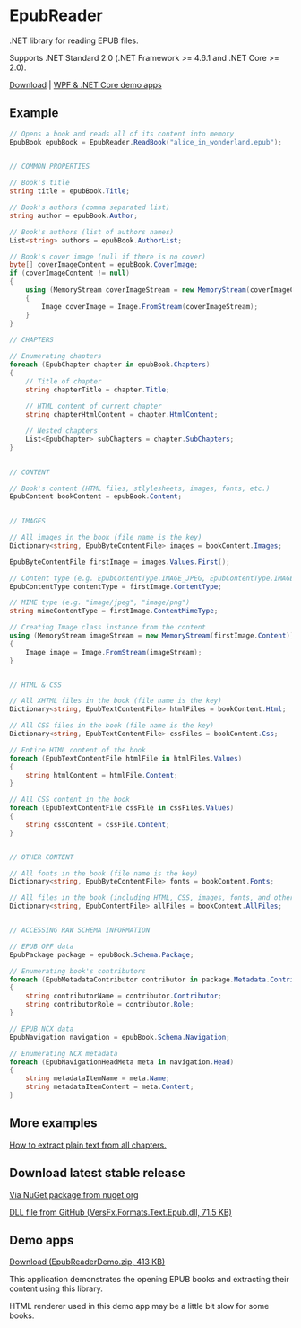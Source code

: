 # EpubReader
.NET library for reading EPUB files.

Supports .NET Standard 2.0 (.NET Framework >= 4.6.1 and .NET Core >= 2.0).

[Download](#download-latest-stable-release) | [WPF & .NET Core demo apps](#demo-apps)

## Example
```csharp
// Opens a book and reads all of its content into memory
EpubBook epubBook = EpubReader.ReadBook("alice_in_wonderland.epub");

            
// COMMON PROPERTIES

// Book's title
string title = epubBook.Title;

// Book's authors (comma separated list)
string author = epubBook.Author;

// Book's authors (list of authors names)
List<string> authors = epubBook.AuthorList;

// Book's cover image (null if there is no cover)
byte[] coverImageContent = epubBook.CoverImage;
if (coverImageContent != null)
{
    using (MemoryStream coverImageStream = new MemoryStream(coverImageContent))
    {
        Image coverImage = Image.FromStream(coverImageStream);
    }
}
            
// CHAPTERS

// Enumerating chapters
foreach (EpubChapter chapter in epubBook.Chapters)
{
    // Title of chapter
    string chapterTitle = chapter.Title;
                
    // HTML content of current chapter
    string chapterHtmlContent = chapter.HtmlContent;

    // Nested chapters
    List<EpubChapter> subChapters = chapter.SubChapters;
}

            
// CONTENT

// Book's content (HTML files, stlylesheets, images, fonts, etc.)
EpubContent bookContent = epubBook.Content;

            
// IMAGES

// All images in the book (file name is the key)
Dictionary<string, EpubByteContentFile> images = bookContent.Images;

EpubByteContentFile firstImage = images.Values.First();

// Content type (e.g. EpubContentType.IMAGE_JPEG, EpubContentType.IMAGE_PNG)
EpubContentType contentType = firstImage.ContentType;

// MIME type (e.g. "image/jpeg", "image/png")
string mimeContentType = firstImage.ContentMimeType;

// Creating Image class instance from the content
using (MemoryStream imageStream = new MemoryStream(firstImage.Content))
{
    Image image = Image.FromStream(imageStream);
}


// HTML & CSS

// All XHTML files in the book (file name is the key)
Dictionary<string, EpubTextContentFile> htmlFiles = bookContent.Html;

// All CSS files in the book (file name is the key)
Dictionary<string, EpubTextContentFile> cssFiles = bookContent.Css;

// Entire HTML content of the book
foreach (EpubTextContentFile htmlFile in htmlFiles.Values)
{
    string htmlContent = htmlFile.Content;
}

// All CSS content in the book
foreach (EpubTextContentFile cssFile in cssFiles.Values)
{
    string cssContent = cssFile.Content;
}


// OTHER CONTENT

// All fonts in the book (file name is the key)
Dictionary<string, EpubByteContentFile> fonts = bookContent.Fonts;

// All files in the book (including HTML, CSS, images, fonts, and other types of files)
Dictionary<string, EpubContentFile> allFiles = bookContent.AllFiles;


// ACCESSING RAW SCHEMA INFORMATION

// EPUB OPF data
EpubPackage package = epubBook.Schema.Package;

// Enumerating book's contributors
foreach (EpubMetadataContributor contributor in package.Metadata.Contributors)
{
    string contributorName = contributor.Contributor;
    string contributorRole = contributor.Role;
}

// EPUB NCX data
EpubNavigation navigation = epubBook.Schema.Navigation;

// Enumerating NCX metadata
foreach (EpubNavigationHeadMeta meta in navigation.Head)
{
    string metadataItemName = meta.Name;
    string metadataItemContent = meta.Content;
}
```

## More examples
[How to extract plain text from all chapters.](https://github.com/versfx/EpubReader/tree/master/Source/VersOne.Epub.NetCoreDemo/ExtractPlainText.cs)

## Download latest stable release
[Via NuGet package from nuget.org](https://www.nuget.org/packages/VersFx.Formats.Text.Epub)

[DLL file from GitHub (VersFx.Formats.Text.Epub.dll, 71.5 KB)](https://github.com/versfx/EpubReader/releases/download/v1.0.2/VersFx.Formats.Text.Epub.dll)

## Demo apps
[Download (EpubReaderDemo.zip, 413 KB)](https://github.com/versfx/EpubReader/releases/download/v1.0.2/EpubReaderDemo.zip)

This application demonstrates the opening EPUB books and extracting their content using this library.

HTML renderer used in this demo app may be a little bit slow for some books.
